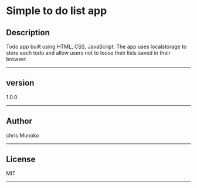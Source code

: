 <!-- HEADING -->

# Simple to do list app

## Description

Todo app built using HTML, CSS, JavaScript. The app uses localstorage to store each todo and allow users not to loose their lists saved in their browser.
___ 
## version 
1.0.0
___
## Author
chris Munoko
___

## License

MIT
___
<!-- horizontal line -->


<!-- links -->


